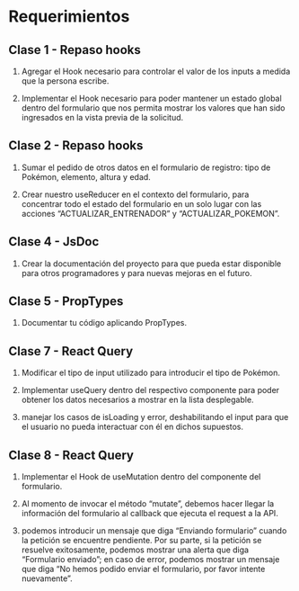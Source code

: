 # Requerimientos

## Clase 1 - Repaso hooks

1. Agregar el Hook necesario para controlar el valor de los inputs a medida que la persona escribe.

2. Implementar el Hook necesario para poder mantener un estado global dentro del formulario que nos permita mostrar los valores que han sido ingresados en la vista previa de la solicitud.

## Clase 2 - Repaso hooks

1. Sumar el pedido de otros datos en el formulario de registro: tipo de Pokémon, elemento, altura y edad.

2. Crear nuestro useReducer en el contexto del formulario, para concentrar todo el estado del formulario en un solo lugar con las acciones “ACTUALIZAR_ENTRENADOR” y “ACTUALIZAR_POKEMON”.

## Clase 4 - JsDoc

1. Crear la documentación del proyecto para que pueda estar disponible para otros programadores y para nuevas mejoras en el futuro.

## Clase 5 - PropTypes

1. Documentar tu código aplicando PropTypes.

## Clase 7 - React Query

1. Modificar el tipo de input utilizado para introducir el tipo de Pokémon.

2. Implementar useQuery dentro del respectivo componente para poder obtener los datos necesarios a mostrar en la lista desplegable.

3. manejar los casos de isLoading y error, deshabilitando el input para que el usuario no pueda interactuar con él en dichos supuestos.

## Clase 8 - React Query

1. Implementar el Hook de useMutation dentro del componente del formulario.

2. Al momento de invocar el método “mutate”, debemos hacer llegar la información del formulario al callback que ejecuta el request a la API.

3. podemos introducir un mensaje que diga “Enviando formulario” cuando la petición se encuentre pendiente. Por su parte, si la petición se resuelve exitosamente, podemos mostrar una alerta que diga “Formulario enviado”; en caso de error, podemos mostrar un mensaje que diga “No hemos podido enviar el formulario, por favor intente nuevamente”.
